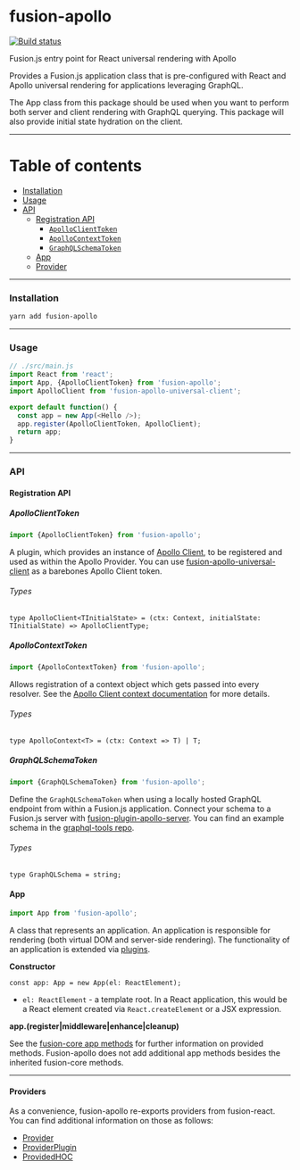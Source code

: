 # fusion-apollo

[![Build status](https://badge.buildkite.com/2ac76cfb209dae257969b7464a2c90834ed82705cfd5bfcc52.svg?branch=master)](https://buildkite.com/uberopensource/fusion-apollo)

Fusion.js entry point for React universal rendering with Apollo

Provides a Fusion.js application class that is pre-configured with React and Apollo universal rendering for applications leveraging GraphQL.

The App class from this package should be used when you want to perform both server and client rendering with GraphQL querying. This package will also provide initial state hydration on the client.

---

# Table of contents

- [Installation](#installation)
- [Usage](#usage)
- [API](#api)
  - [Registration API](#registration-api)
    - [`ApolloClientToken`](#apolloclienttoken)
    - [`ApolloContextToken`](#apollocontexttoken)
    - [`GraphQLSchemaToken`](#graphqlschematoken)
  - [App](#app)
  - [Provider](#providers)

---

### Installation

```sh
yarn add fusion-apollo
```

---

### Usage

```js
// ./src/main.js
import React from 'react';
import App, {ApolloClientToken} from 'fusion-apollo';
import ApolloClient from 'fusion-apollo-universal-client';

export default function() {
  const app = new App(<Hello />);
  app.register(ApolloClientToken, ApolloClient);
  return app;
}
```

---

### API

#### Registration API

##### ApolloClientToken

```js
import {ApolloClientToken} from 'fusion-apollo';
```

A plugin, which provides an instance of [Apollo Client](https://www.apollographql.com/docs/react/api/apollo-client.html), to be registered and used as within the Apollo Provider. You can use [fusion-apollo-universal-client](https://github.com/fusionjs/fusion-apollo-universal-client) as a barebones Apollo Client token.

###### Types

```flow
type ApolloClient<TInitialState> = (ctx: Context, initialState: TInitialState) => ApolloClientType;
```

##### ApolloContextToken

```js
import {ApolloContextToken} from 'fusion-apollo';
```

Allows registration of a context object which gets passed into every resolver. See the [Apollo Client context documentation](https://www.apollographql.com/docs/apollo-server/v2/essentials/data.html#context) for more details.

###### Types

```flow
type ApolloContext<T> = (ctx: Context => T) | T;
```

##### GraphQLSchemaToken

```js
import {GraphQLSchemaToken} from 'fusion-apollo';
```

Define the `GraphQLSchemaToken` when using a locally hosted GraphQL endpoint from within a Fusion.js application. Connect your schema to a Fusion.js server with [fusion-plugin-apollo-server](https://github.com/fusionjs/fusion-plugin-apollo-server). You can find an example schema in the [graphql-tools repo](https://github.com/apollographql/graphql-tools#example).

###### Types

```flow
type GraphQLSchema = string;
```

#### App

```js
import App from 'fusion-apollo';
```

A class that represents an application. An application is responsible for rendering (both virtual DOM and server-side rendering). The functionality of an application is extended via [plugins](https://github.com/fusionjs/fusion-core#plugin).

**Constructor**

```flow
const app: App = new App(el: ReactElement);
```

- `el: ReactElement` - a template root. In a React application, this would be a React element created via `React.createElement` or a JSX expression.

**app.(register|middleware|enhance|cleanup)**

See the [fusion-core app methods](https://github.com/fusionjs/fusion-core#app) for further information on provided methods. Fusion-apollo does not add additional app methods besides the inherited fusion-core methods.

---

#### Providers

As a convenience, fusion-apollo re-exports providers from fusion-react. You can find additional information on those as follows:

- [Provider](https://github.com/fusionjs/fusion-react/blob/master/README.md#provider)
- [ProviderPlugin](https://github.com/fusionjs/fusion-react/blob/master/README.md#providerplugin)
- [ProvidedHOC](https://github.com/fusionjs/fusion-react/blob/master/README.md#providedhoc)
